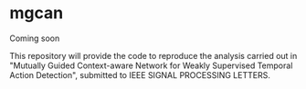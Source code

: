 # mgcan 
Coming soon

This repository will provide the code to reproduce the analysis carried out in "Mutually Guided Context-aware Network for Weakly Supervised Temporal Action Detection", submitted to IEEE SIGNAL PROCESSING LETTERS. 

